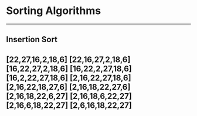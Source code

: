 # Sorting Algorithms
---------------------
Insertion Sort
---------------------
[22,27,16,2,18,6]
[22,16,27,2,18,6]
[16,22,27,2,18,6]
[16,22,2,27,18,6]
[16,2,22,27,18,6]
[2,16,22,27,18,6]
[2,16,22,18,27,6]
[2,16,18,22,27,6]
[2,16,18,22,6,27]
[2,16,18,6,22,27]
[2,16,6,18,22,27]
[2,6,16,18,22,27]
----------------------
